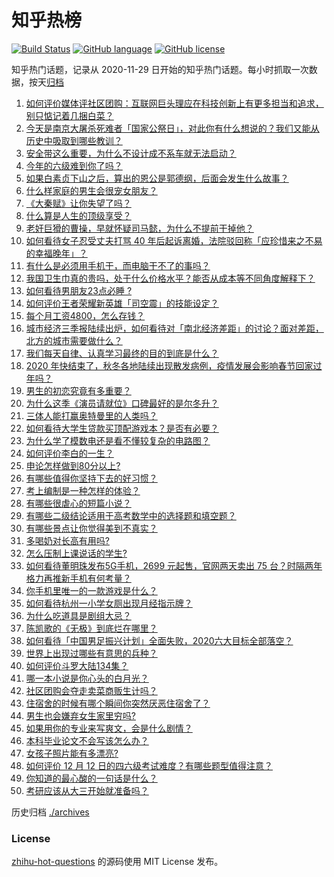 # 知乎热榜
[![Build Status](https://github.com/ToWeLong/zhihu-hot-questions/workflows/CI/badge.svg)](https://github.com/ToWeLong/zhihu-hot-questions/actions)
[![GitHub language](https://img.shields.io/badge/language-golang-orange.svg)](https://golang.org/)
[![GitHub license](https://img.shields.io/github/license/ToWeLong/zhihu-hot-questions)](https://github.com/ToWeLong/zhihu-hot-questions/blob/main/LICENSE)

知乎热门话题，记录从 2020-11-29 日开始的知乎热门话题。每小时抓取一次数据，按天[归档](./archives)

<!-- BEGIN -->

1. [如何评价媒体评社区团购：互联网巨头理应在科技创新上有更多担当和追求，别只惦记着几捆白菜？](https://www.zhihu.com/question/434417447)
1. [今天是南京大屠杀死难者「国家公祭日」，对此你有什么想说的？我们又能从历史中吸取到哪些教训？](https://www.zhihu.com/question/434587937)
1. [安全带这么重要，为什么不设计成不系车就无法启动？](https://www.zhihu.com/question/30162877)
1. [今年的六级难到你了吗？](https://www.zhihu.com/question/434520166)
1. [如果白素贞下山之后，算出的恩公是郭德纲，后面会发生什么故事？](https://www.zhihu.com/question/432038058)
1. [什么样家庭的男生会很宠女朋友？](https://www.zhihu.com/question/313152078)
1. [《大秦赋》让你失望了吗？](https://www.zhihu.com/question/433283289)
1. [什么算是人生的顶级享受？](https://www.zhihu.com/question/56328597)
1. [老奸巨猾的曹操，早就怀疑司马懿，为什么不提前干掉他？](https://www.zhihu.com/question/427132978)
1. [如何看待女子忍受丈夫打骂 40 年后起诉离婚，法院驳回称「应珍惜来之不易的幸福晚年」？](https://www.zhihu.com/question/434543281)
1. [有什么是必须用手机干，而电脑干不了的事吗？](https://www.zhihu.com/question/433696129)
1. [我国卫生巾真的贵吗，处于什么价格水平？能否从成本等不同角度解释下？](https://www.zhihu.com/question/418037409)
1. [如何看待男朋友23点必睡 ?](https://www.zhihu.com/question/365619051)
1. [如何评价王者荣耀新英雄「司空震」的技能设定？](https://www.zhihu.com/question/434389291)
1. [每个月工资4800，怎么存钱？](https://www.zhihu.com/question/433122058)
1. [城市经济三季报陆续出炉，如何看待对「南北经济差距」的讨论？面对差距，北方的城市需要做什么？](https://www.zhihu.com/question/434197542)
1. [我们每天自律、认真学习最终的目的到底是什么？](https://www.zhihu.com/question/341125873)
1. [2020 年快结束了，秋冬各地陆续出现散发病例，疫情发展会影响春节回家过年吗？](https://www.zhihu.com/question/434611425)
1. [男生的初恋究竟有多重要？](https://www.zhihu.com/question/284422641)
1. [为什么这季《演员请就位》口碑最好的是尔冬升？](https://www.zhihu.com/question/433301396)
1. [三体人能打赢奥特曼里的人类吗？](https://www.zhihu.com/question/431673739)
1. [如何看待大学生贷款买顶配游戏本？是否有必要？](https://www.zhihu.com/question/434145656)
1. [为什么学了模数电还是看不懂较复杂的电路图？](https://www.zhihu.com/question/432824969)
1. [如何评价李白的一生？](https://www.zhihu.com/question/50558667)
1. [申论怎样做到80分以上?](https://www.zhihu.com/question/319949752)
1. [有哪些值得你坚持下去的好习惯？](https://www.zhihu.com/question/418265751)
1. [考上编制是一种怎样的体验？](https://www.zhihu.com/question/64229374)
1. [有哪些很虐心的短篇小说？](https://www.zhihu.com/question/386856669)
1. [有哪些二级结论适用于高考数学中的选择题和填空题？](https://www.zhihu.com/question/321322940)
1. [有哪些景点让你觉得美到不真实？](https://www.zhihu.com/question/430519471)
1. [多喝奶对长高有用吗?](https://www.zhihu.com/question/426002620)
1. [怎么压制上课说话的学生?](https://www.zhihu.com/question/422882343)
1. [如何看待董明珠发布5G手机，2699 元起售，官网两天卖出 75 台？时隔两年格力再推新手机有何考量？](https://www.zhihu.com/question/434021475)
1. [你手机里唯一的一款游戏是什么？](https://www.zhihu.com/question/430068341)
1. [如何看待杭州一小学女厕出现月经指示牌？](https://www.zhihu.com/question/434355875)
1. [为什么吃道具是剧组大忌？](https://www.zhihu.com/question/47907880)
1. [陈凯歌的《无极》到底烂在哪里？](https://www.zhihu.com/question/20702665)
1. [如何看待「中国男足振兴计划」全面失败，2020六大目标全部落空？](https://www.zhihu.com/question/434286196)
1. [世界上出现过哪些有意思的兵种？](https://www.zhihu.com/question/419256945)
1. [如何评价斗罗大陆134集？](https://www.zhihu.com/question/433566197)
1. [哪一本小说是你心头的白月光？](https://www.zhihu.com/question/370641581)
1. [社区团购会夺走卖菜商贩生计吗？](https://www.zhihu.com/question/432629894)
1. [住宿舍的时候有哪个瞬间你突然厌恶住宿舍了？](https://www.zhihu.com/question/278887939)
1. [男生也会嫌弃女生家里穷吗?](https://www.zhihu.com/question/372689929)
1. [如果用你的专业来写爽文，会是什么剧情？](https://www.zhihu.com/question/394297429)
1. [本科毕业论文不会写该怎么办？](https://www.zhihu.com/question/379902177)
1. [女孩子照片能有多漂亮?](https://www.zhihu.com/question/326533306)
1. [如何评价 12 月 12 日的四六级考试难度？有哪些题型值得注意？](https://www.zhihu.com/question/434464820)
1. [你知道的最心酸的一句话是什么？](https://www.zhihu.com/question/403124317)
1. [考研应该从大三开始就准备吗？](https://www.zhihu.com/question/339428982)

<!-- END -->

历史归档 [./archives](./archives)


### License
[zhihu-hot-questions](https://github.com/towelong/zhihu-hot-questions) 的源码使用 MIT License 发布。